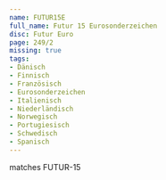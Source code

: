 ```yaml
---
name: FUTUR15E
full_name: Futur 15 Eurosonderzeichen
disc: Futur Euro
page: 249/2
missing: true
tags:
- Dänisch
- Finnisch
- Französisch
- Eurosonderzeichen
- Italienisch
- Niederländisch
- Norwegisch
- Portugiesisch
- Schwedisch
- Spanisch
---
```

matches FUTUR-15
